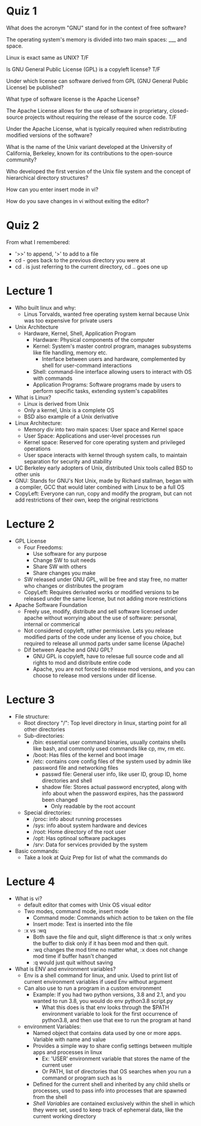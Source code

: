 # Quiz 1

What does the acronym "GNU" stand for in the context of free software?

The operating system's memory is divided into two main spaces: 
___ and space.

Linux is exact same as UNIX? T/F

Is GNU General Public License (GPL) is a copyleft license? T/F

Under which license can software derived from GPL (GNU General Public License) be published?

What type of software license is the Apache License?

The Apache License allows for the use of software in proprietary, closed-source projects without requiring the release of the source code.
T/F

Under the Apache License, what is typically required when redistributing modified versions of the software?

What is the name of the Unix variant developed at the University of California, Berkeley, known for its contributions to the open-source community?

Who developed the first version of the Unix file system and the concept of hierarchical directory structures?

How can you enter insert mode in vi?

How do you save changes in vi without exiting the editor?

# Quiz 2
From what I remembered:
* '>>' to append, '>' to add to a file
* cd - goes back to the previous directory you were at
* cd . is just referring to the current directory, cd .. goes one up

# Lecture 1
* Who built linux and why:
  * Linus Torvalds, wanted free operating system kernal because Unix was too expensive for private users
* Unix Architecture
  * Hardware, Kernel, Shell, Application Program
    * Hardware: Physical components of the computer
    * Kernel: System's master control program, manages subsystems like file handling, memory etc.
      * Interface between users and hardware, complemented by shell for user-command interactions
    * Shell: command-line interface allowing users to interact with OS with commands
    * Application Programs: Software programs made by users to perform specific tasks, extending system's capabilites
* What is Linux?
  * Linux is derived from Unix
  * Only a kernel, Unix is a complete OS
  * BSD also example of a Unix derivative
* Linux Architecture:
  * Memory div into two main spaces: User space and Kernel space
  * User Space: Applications and user-level processes run
  * Kernel space: Reserved for core operating system and privileged operations
  * User space interacts with kernel through system calls, to maintain separation for security and stability
* UC Berkeley early adopters of Unix, distributed Unix tools called BSD to other unis
* GNU: Stands for GNU's Not Unix, made by Richard stallman, began with a compiler, GCC that would later combined with Linux to be a full OS
* CopyLeft: Everyone can run, copy and modify the program, but can not add restrictions of their own, keep the original restrictions

# Lecture 2
* GPL License
  * Four Freedoms:
    * Use software for any purpose
    * Change SW to suit needs
    * Share SW with others
    * Share changes you make
  * SW released under GNU GPL, will be free and stay free, no matter who changes or distributes the program
  * CopyLeft: Requires derivated works or modified versions to be released under the same license, but not adding more restrictions
* Apache Software Foundation
  * Freely use, modify, distribute and sell software licensed under apache without worrying about the use of software: personal, internal or commerical
  * Not considered copyleft, rather permissive. Lets you release modified parts of the code under any license of you choice, but required to release all unmod parts under same license (Apache)
  * Dif between Apache and GNU GPL?
    * GNU GPL is copyleft, have to relesae full source code and all rights to mod and distribute entire code
    * Apache, you are not forced to release mod versions, and you can choose to release mod versions under dif license.

# Lecture 3
* File structure:
  * Root directory "/": Top level directory in linux, starting point for all other directories
  * Sub-directories:
    * /bin: essential user command binaries, usually contains shells like bash, and commonly used commands like cp, mv, rm etc.
    * /boot: Has files of the kernel and boot image
    * /etc: contains core config files of the system used by admin like password file and networking files
      * passwd file: General user info, like user ID, group ID, home directories and shell
      * shadow file: Stores actual password encrypted, along with info about when the password expires, has the password been changed
        * Only readable by the root account
  * Special directories:
    * /proc: info about running processes
    * /sys: info about system hardware and devices
    * /root: Home directory of the root user
    * /opt: Has optinoal software packages
    * /srv: Data for services provided by the system
* Basic commands:
  * Take a look at Quiz Prep for list of what the commands do

# Lecture 4
* What is vi?
  * default editor that comes with Unix OS visual editor
  * Two modes, command mode, insert mode
    * Command mode: Commands which action to be taken on the file
    * Insert mode: Text is inserted into the file
  * :x vs :wq
    * Both save the file and quit, slight difference is that :x only writes the buffer to disk only if it has been mod and then quit.
    * :wq changes the mod time no matter what, :x does not change mod time if buffer hasn't changed
    * :q would just quit without saving
* What is ENV and environment variables?
  * Env is a shell command for linux, and unix. Used to print list of current environment variables if used Env without argument
  * Can also use to run a program in a custom environment
    * Example: If you had two python versions, 3.8 and 2.1, and you wanted to run 3.8, you would do env python3.8 script.py
      * What this does is that env looks through the $PATH environment variable to look for the first occurrence of python3.8, and then use that exe to run the program at hand
  * environment  Variables:
    * Named object that contains data used by one or more apps. Variable with name and value
    * Provides a simple way to share config settings between multiple apps and processes in linux
      * Ex: 'USER' environment variable that stores the name of the current user
      * Or PATH, list of directories that OS searches when you run a command or program such as ls
    * Defined for the current shell and inherited by any child shells or processes, used to pass info into processes that are spawned from the shell
    * *Shell Variables* are contained exclusively within the shell in which they were set, used to keep track of ephemeral data, like the current working directory
